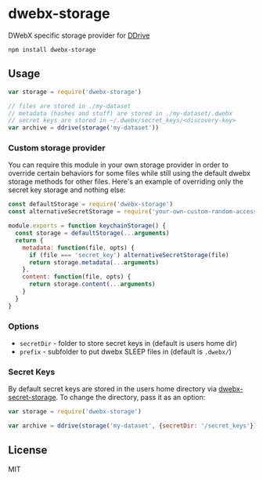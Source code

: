 # dwebx-storage

DWebX specific storage provider for [DDrive](https://github.com/distributedweb/ddrive)

```
npm install dwebx-storage
```

## Usage

``` js
var storage = require('dwebx-storage')

// files are stored in ./my-dataset
// metadata (hashes and stuff) are stored in ./my-dataset/.dwebx
// secret keys are stored in ~/.dwebx/secret_keys/<discovery-key>
var archive = ddrive(storage('my-dataset'))
```

### Custom storage provider

You can require this module in your own storage provider in order to override certain behaviors for some files while still using the default dwebx storage methods for other files. Here's an example of overriding only the secret key storage and nothing else:

```js
const defaultStorage = require('dwebx-storage')
const alternativeSecretStorage = require('your-own-custom-random-access-file-module')

module.exports = function keychainStorage() {
  const storage = defaultStorage(...arguments)
  return {
    metadata: function(file, opts) {
      if (file === 'secret_key') alternativeSecretStorage(file)
      return storage.metadata(...arguments)
    },
    content: function(file, opts) {
      return storage.content(...arguments)
    }
  }
}
```

### Options

- `secretDir` - folder to store secret keys in (default is users home dir)
- `prefix` - subfolder to put dwebx SLEEP files in (default is `.dwebx/`)

### Secret Keys

By default secret keys are stored in the users home directory via [dwebx-secret-storage](https://github.com/distributedweb/dwebx-secret-storage). To change the directory, pass it as an option:

```js
var storage = require('dwebx-storage')

var archive = ddrive(storage('my-dataset', {secretDir: '/secret_keys'})
```

## License

MIT
